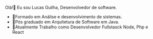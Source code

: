 Olá!👋
Eu sou Lucas Guilha, Desenvolvedor de software.
- 🚀Formado em Análise e desenvolvimento de sistemas.
- 🚀Pós graduado em Arquitetura de Software em Java.
- 🌱Atualmente Trabalho como Desenvolvedor Fullstasck Node, Php e React
